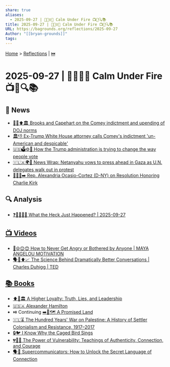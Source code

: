 ```yaml
---
share: true
aliases:
  - 2025-09-27 | 🧘🏼‍♀️🔥 Calm Under Fire 📺📰🔍📚
title: 2025-09-27 | 🧘🏼‍♀️🔥 Calm Under Fire 📺📰🔍📚
URL: https://bagrounds.org/reflections/2025-09-27
Author: "[[bryan-grounds]]"
tags:
---
```

[Home](../index.md) > [Reflections](./index.md) | [⏮️](./2025-09-26.md)  
# 2025-09-27 | 🧘🏼‍♀️🔥 Calm Under Fire 📺📰🔍📚  
## 📰 News  
- [👨‍⚖️⬆️🏛️ Brooks and Capehart on the Comey indictment and upending of DOJ norms](../videos/brooks-and-capehart-on-the-comey-indictment-and-upending-of-doj-norms.md)  
- [🏛️👎 Ex-Trump White House attorney calls Comey's indictment 'un-American and despicable'](../videos/ex-trump-white-house-attorney-calls-comeys-indictment-un-american-and-despicable.md)  
- [🇺🇸🗳️⚙️🤔 How the Trump administration is trying to change the way people vote](../videos/how-the-trump-administration-is-trying-to-change-the-way-people-vote.md)  
- [🇮🇱⚔️🌍🚶 News Wrap: Netanyahu vows to press ahead in Gaza as U.N. delegates walk out in protest](../videos/news-wrap-netanyahu-vows-to-press-ahead-in-gaza-as-un-delegates-walk-out-in-protest.md)  
- [👩‍⚖️📜➡️ Rep. Alexandria Ocasio-Cortez (D-NY) on Resolution Honoring Charlie Kirk](../videos/rep-alexandria-ocasio-cortez-d-ny-on-resolution-honoring-charlie-kirk.md)  
  
## 🔍 Analysis  
- [❓🤯😵‍💫🤷 What the Heck Just Happened? | 2025-09-27](../videos/what-the-heck-just-happened-2025-09-27.md)  
  
## [📺 Videos](../videos/index.md)  
- [🧘☮️😌😊 How to Never Get Angry or Bothered by Anyone | MAYA ANGELOU MOTIVATION](../videos/how-to-never-get-angry-or-bothered-by-anyone-maya-angelou-motivation.md)  
- [🗣️🧠⬆️📈 The Science Behind Dramatically Better Conversations | Charles Duhigg | TED](../videos/the-science-behind-dramatically-better-conversations-charles-duhigg-ted.md)  
  
## [📚 Books](../books/index.md)  
- [⬆️🤥🏛️ A Higher Loyalty: Truth, Lies, and Leadership](../books/a-higher-loyalty-truth-lies-and-leadership.md)  
- [🇺🇸⚔️ Alexander Hamilton](../books/alexander-hamilton.md)  
- ⏯️ Continuing [➡️🌟🗺️ A Promised Land](../books/a-promised-land.md)  
- [🇮🇱⏳ The Hundred Years' War on Palestine: A History of Settler Colonialism and Resistance, 1917–2017](../books/the-hundred-years-war-on-palestine-a-history-of-settler-colonialism-and-resistance-1917-2017.md)  
- [🔒🐦 I Know Why the Caged Bird Sings](../books/i-know-why-the-caged-bird-sings.md)  
- [💔💪🔗 The Power of Vulnerability: Teachings of Authenticity, Connection, and Courage](../books/the-power-of-vulnerability-teachings-of-authenticity-connection-and-courage.md)  
- [🗣️🔗 Supercommunicators: How to Unlock the Secret Language of Connection](../books/supercommunicators-how-to-unlock-the-secret-language-of-connection.md)